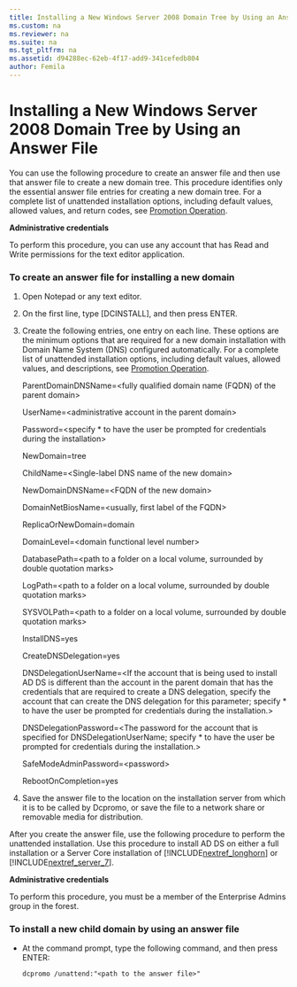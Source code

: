 ```yaml
---
title: Installing a New Windows Server 2008 Domain Tree by Using an Answer File
ms.custom: na
ms.reviewer: na
ms.suite: na
ms.tgt_pltfrm: na
ms.assetid: d94288ec-62eb-4f17-add9-341cefedb804
author: Femila
---
```

# Installing a New Windows Server 2008 Domain Tree by Using an Answer File
  You can use the following procedure to create an answer file and then use that answer file to create a new domain tree. This procedure identifies only the essential answer file entries for creating a new domain tree. For a complete list of unattended installation options, including default values, allowed values, and return codes, see [Promotion Operation](../Topic/Promotion-Operation.md).  
  
 **Administrative credentials**  
  
 To perform this procedure, you can use any account that has Read and Write permissions for the text editor application.  
  
### To create an answer file for installing a new domain  
  
1.  Open Notepad or any text editor.  
  
2.  On the first line, type \[DCINSTALL\], and then press ENTER.  
  
3.  Create the following entries, one entry on each line. These options are the minimum options that are required for a new domain installation with Domain Name System \(DNS\) configured automatically. For a complete list of unattended installation options, including default values, allowed values, and descriptions, see [Promotion Operation](../Topic/Promotion-Operation.md).  
  
     ParentDomainDNSName\=\<fully qualified domain name \(FQDN\) of the parent domain\>  
  
     UserName\=\<administrative account in the parent domain\>  
  
     Password\=\<specify \* to have the user be prompted for credentials during the installation\>  
  
     NewDomain\=tree  
  
     ChildName\=\<Single\-label DNS name of the new domain\>  
  
     NewDomainDNSName\=\<FQDN of the new domain\>  
  
     DomainNetBiosName\=\<usually, first label of the FQDN\>  
  
     ReplicaOrNewDomain\=domain  
  
     DomainLevel\=\<domain functional level number\>  
  
     DatabasePath\=\<path to a folder on a local volume, surrounded by double quotation marks\>  
  
     LogPath\=\<path to a folder on a local volume, surrounded by double quotation marks\>  
  
     SYSVOLPath\=\<path to a folder on a local volume, surrounded by double quotation marks\>  
  
     InstallDNS\=yes  
  
     CreateDNSDelegation\=yes  
  
     DNSDelegationUserName\=\<If the account that is being used to install AD DS is different than the account in the parent domain that has the credentials that are required to create a DNS delegation, specify the account that can create the DNS delegation for this parameter; specify \* to have the user be prompted for credentials during the installation.\>  
  
     DNSDelegationPassword\=\<The password for the account that is specified for DNSDelegationUserName; specify \* to have the user be prompted for credentials during the installation.\>  
  
     SafeModeAdminPassword\=\<password\>  
  
     RebootOnCompletion\=yes  
  
4.  Save the answer file to the location on the installation server from which it is to be called by Dcpromo, or save the file to a network share or removable media for distribution.  
  
 After you create the answer file, use the following procedure to perform the unattended installation. Use this procedure to install AD DS on either a full installation or a Server Core installation of [!INCLUDE[nextref_longhorn](../Token/nextref_longhorn_md.md)] or [!INCLUDE[nextref_server_7](../Token/nextref_server_7_md.md)].  
  
 **Administrative credentials**  
  
 To perform this procedure, you must be a member of the Enterprise Admins group in the forest.  
  
### To install a new child domain by using an answer file  
  
-   At the command prompt, type the following command, and then press ENTER:  
  
     `dcpromo /unattend:"<path to the answer file>"`  
  
  